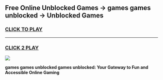 
## Free Online Unblocked Games → games games unblocked → Unblocked Games
<h3>
<a href="https://premium.freeplayer.one?title=games_games_unblocked&ref=21F">CLICK TO PLAY</a></h3>
<hr>

<h3>
<a href="https://premium.freeplayer.one?title=games_games_unblocked&ref=21F">CLICK 2 PLAY</a>
  
</h3>

<a href="https://premium.freeplayer.one?title=games_games_unblocked&ref=21F/"><img src="https://clearcache.store/games.png"></a>


**games games unblocked games unblocked: Your Gateway to Fun and Accessible Online Gaming**
